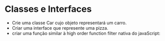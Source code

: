 # Classes e Interfaces
 * Crie uma classe Car cujo objeto representará um carro.
 * Criar uma interface que represente uma pizza.
 * criar uma função similar à high order function filter nativa do javaScript:
